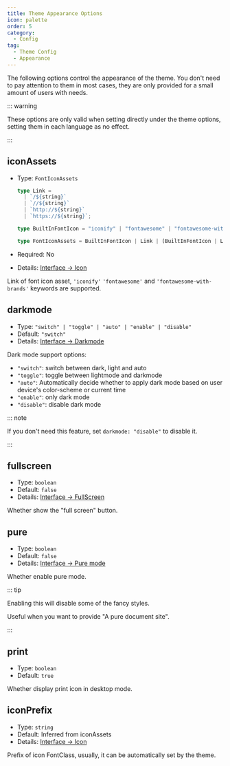 ```yaml
---
title: Theme Appearance Options
icon: palette
order: 5
category:
  - Config
tag:
  - Theme Config
  - Appearance
---
```


The following options control the appearance of the theme. You don't need to pay attention to them in most cases, they are only provided for a small amount of users with needs.

<!-- more -->

::: warning

These options are only valid when setting directly under the theme options, setting them in each language as no effect.

:::

## iconAssets <Badge text="Root only" type="warning" />

- Type: `FontIconAssets`

  ```ts
  type Link =
    | `/${string}`
    | `//${string}`
    | `http://${string}`
    | `https://${string}`;

  type BuiltInFontIcon = "iconify" | "fontawesome" | "fontawesome-with-brands";

  type FontIconAssets = BuiltInFontIcon | Link | (BuiltInFontIcon | Link)[];
  ```

- Required: No
- Details: [Interface → Icon](../../guide/interface/icon.md)

Link of font icon asset, `'iconify'` `'fontawesome'` and `'fontawesome-with-brands'` keywords are supported.

## darkmode <Badge text="Enabled by default" /> <Badge text="Root only" type="warning" />

- Type: `"switch" | "toggle" | "auto" | "enable" | "disable"`
- Default: `"switch"`
- Details: [Interface → Darkmode](../../guide/interface/darkmode.md)

Dark mode support options:

- `"switch"`: switch between dark, light and auto
- `"toggle"`: toggle between lightmode and darkmode
- `"auto"`: Automatically decide whether to apply dark mode based on user device's color-scheme or current time
- `"enable"`: only dark mode
- `"disable"`: disable dark mode

::: note

If you don't need this feature, set `darkmode: "disable"` to disable it.

:::

## fullscreen <Badge text="Root only" type="warning" />

- Type: `boolean`
- Default: `false`
- Details: [Interface → FullScreen](../../guide/interface/others.md#fullscreen-button)

Whether show the "full screen" button.

## pure <Badge text="Root only" type="warning" />

- Type: `boolean`
- Default: `false`
- Details: [Interface → Pure mode](../../guide/interface/pure.md)

Whether enable pure mode.

::: tip

Enabling this will disable some of the fancy styles.

Useful when you want to provide "A pure document site".

:::

## print <Badge text="Root only" type="warning" />

- Type: `boolean`
- Default: `true`

Whether display print icon in desktop mode.

## iconPrefix <Badge text="Root only" type="warning" />

- Type: `string`
- Default: Inferred from iconAssets
- Details: [Interface → Icon](../../guide/interface/icon.md)

Prefix of icon FontClass, usually, it can be automatically set by the theme.
